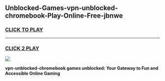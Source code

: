 
## Unblocked-Games-vpn-unblocked-chromebook-Play-Online-Free-jbnwe
<h3>
<a href="https://premium76.site?title=vpn-unblocked-chromebook&ref=26A">CLICK TO PLAY</a></h3>
<hr>

<h3>
<a href="https://premium76.site?title=vpn-unblocked-chromebook&ref=26A">CLICK 2 PLAY</a>
  
</h3>

<a href="https://premium76.site?title=vpn-unblocked-chromebook&ref=26A"><img src="https://clearcache.store/games.png"></a>


**vpn-unblocked-chromebook games unblocked: Your Gateway to Fun and Accessible Online Gaming**
